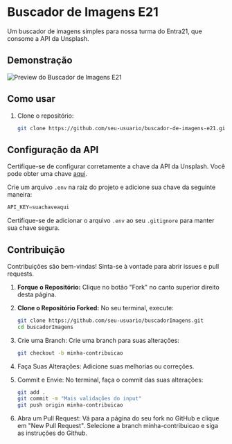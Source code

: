 # Buscador de Imagens E21

Um buscador de imagens simples para nossa turma do Entra21, que consome a API da Unsplash.

## Demonstração

![Preview do Buscador de Imagens E21](preview.gif)

## Como usar

1. Clone o repositório:

   ```bash
   git clone https://github.com/seu-usuario/buscador-de-imagens-e21.git
   ```

## Configuração da API

Certifique-se de configurar corretamente a chave da API da Unsplash. Você pode obter uma chave [aqui](https://unsplash.com/developers).

Crie um arquivo `.env` na raiz do projeto e adicione sua chave da seguinte maneira:

```javascript
API_KEY=suachaveaqui
```

Certifique-se de adicionar o arquivo `.env` ao seu `.gitignore` para manter sua chave segura.

## Contribuição

Contribuições são bem-vindas! Sinta-se à vontade para abrir issues e pull requests.

1. **Forque o Repositório:** Clique no botão "Fork" no canto superior direito desta página.

2. **Clone o Repositório Forked:** No seu terminal, execute:

   ```bash
   git clone https://github.com/seu-usuario/buscadorImagens.git
   cd buscadorImagens
   ```

3. Crie uma Branch: Crie uma branch para suas alterações:

     ```bash
    git checkout -b minha-contribuicao

     ```

4. Faça Suas Alterações: Adicione suas melhorias ou correções.

5. Commit e Envie: No terminal, faça o commit das suas alterações:

     ```bash
    git add .
    git commit -m "Mais validações do input"
    git push origin minha-contribuicao
     ```

6. Abra um Pull Request: Vá para a página do seu fork no GitHub e clique em "New Pull Request". Selecione a branch minha-contribuicao e siga as instruções do Github.